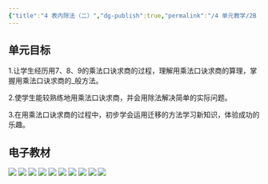 ```yaml
---
{"title":"4 表内除法（二）","dg-publish":true,"permalink":"/4 单元教学/2B 二下/4 表内除法（二）/","dgPassFrontmatter":true,"noteIcon":""}
---
```



## 单元目标

1.让学生经历用7、8、9的乘法口诀求商的过程，理解用乘法口诀求商的算理，掌握用乘法口诀求商的_般方法。

2.使学生能较熟练地用乘法口诀求商，并会用除法解决简单的实际问题。

3.在用乘法口诀求商的过程中，初步学会运用迁移的方法学习新知识，体验成功的乐趣。

## 电子教材

<p class="grid-4">
	<img loading="lazy" decoding="async" src="https://book.pep.com.cn/1221001202131/files/mobile/42.jpg">
	<img loading="lazy" decoding="async" src="https://book.pep.com.cn/1221001202131/files/mobile/43.jpg">
	<img loading="lazy" decoding="async" src="https://book.pep.com.cn/1221001202131/files/mobile/44.jpg">
	<img loading="lazy" decoding="async" src="https://book.pep.com.cn/1221001202131/files/mobile/45.jpg">
	<img loading="lazy" decoding="async" src="https://book.pep.com.cn/1221001202131/files/mobile/46.jpg">
	<img loading="lazy" decoding="async" src="https://book.pep.com.cn/1221001202131/files/mobile/47.jpg">
	<img loading="lazy" decoding="async" src="https://book.pep.com.cn/1221001202131/files/mobile/48.jpg">
	<img loading="lazy" decoding="async" src="https://book.pep.com.cn/1221001202131/files/mobile/49.jpg">
	<img loading="lazy" decoding="async" src="https://book.pep.com.cn/1221001202131/files/mobile/50.jpg">
	<img loading="lazy" decoding="async" src="https://book.pep.com.cn/1221001202131/files/mobile/51.jpg">
</p>
	
